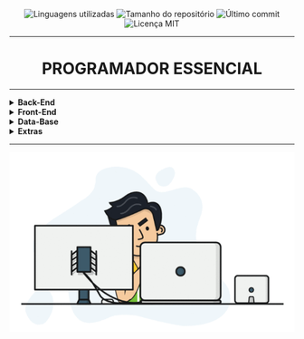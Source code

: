 <p align="center">
    <!-- languages -->
    <img src="https://img.shields.io/github/languages/count/Dev-HideyukiTakahashi/essencial?style=social"
        alt="Linguagens utilizadas">
    <!-- repo size -->
    <img src="https://img.shields.io/github/repo-size/Dev-HideyukiTakahashi/essencial?style=social"
        alt="Tamanho do repositório">
    <!-- last commit -->
    <img src="https://img.shields.io/github/last-commit/Dev-HideyukiTakahashi/essencial?style=social"
        alt="Último commit">
    <!-- licence MIT -->
    <img src="https://img.shields.io/github/license/Dev-HideyukiTakahashi/essencial?style=social" alt="Licença MIT">
</p>



<link rel="stylesheet" type="text/css" href="style.css" />
<hr>
<h1 align="center">PROGRAMADOR ESSENCIAL</h1>
<hr>

<!-- BACK-END -->
<details>
    <summary><strong>Back-End</strong></summary>
    <br />
    <div align="left">

        <!-- ALGORITMO DO MENU
        <tr>
            <td align="center">Espaço para tópico já aprendido</td>
            <td align="center">✔️</td>
        </tr>
        <tr>
            <td align="center">Espaço para tópico que está em aprendizado</td>
         <td align="center">👨🏻‍🎓📚</td>
        </tr>
        <tr>
            <td align="center">Espaço para tópico que vou aprender no futuro</td>
            <td align="center">🌱</td>
        </tr>   -->

        <!-- JAVA -->
        <table border=1>
            <tr>
                <th colspan="2">Java</th>
            </tr>
            <tr>
                <th colspan="2"></th>
            </tr>
            <tr>
                <th>Tópico</th>
                <th>Status</th>
            </tr>
            <tr>
                <td align="center">Espaço para tópico já aprendido</td>
                <td align="center">✔️</td>
            </tr>
            <tr>
                <td align="center">Espaço para tópico que está em aprendizado</td>
                <td align="center">👨🏻‍🎓📚</td>
            </tr>
            <tr>
                <td align="center">Espaço para tópico que vou aprender no futuro</td>
                <td align="center">🌱</td>
            </tr>

        </table>
    </div>
</details>

<!-- FRONT-END -->
<details>
    <summary><strong>Front-End</strong></summary>
    <br />
    <div align="left">
        <table border=1>
            <tr>
                <th colspan="2">HTML5</th>
            </tr>
            <tr>
                <th colspan="2"></th>
            </tr>
            <tr>
                <th>Tópico</th>
                <th>Status</th>
            </tr>
            <tr>
                <td align="center">Espaço para tópico já aprendido</td>
                <td align="center">✔️</td>
            </tr>
            <tr>
                <td align="center">Espaço para tópico que está em aprendizado</td>
                <td align="center">👨🏻‍🎓📚</td>
            </tr>
            <tr>
                <td align="center">Espaço para tópico que vou aprender no futuro</td>
                <td align="center">🌱</td>
            </tr>
        </table>
    </div>
</details>

<!-- DATA-BASE -->
<details>
    <summary><strong>Data-Base</strong></summary>
    <br />
    <div align="left">
        <table border=1>
            <tr>
                <th colspan="2">MySQL</th>
            </tr>
            <tr>
                <th colspan="2"></th>
            </tr>
            <tr>
                <th>Tópico</th>
                <th>Status</th>
            </tr>
            <tr>
                <td align="center">Espaço para tópico já aprendido</td>
                <td align="center">✔️</td>
            </tr>
            <tr>
                <td align="center">Espaço para tópico que está em aprendizado</td>
                <td align="center">👨🏻‍🎓📚</td>
            </tr>
            <tr>
                <td align="center">Espaço para tópico que vou aprender no futuro</td>
                <td align="center">🌱</td>
            </tr>
        </table>
    </div>
</details>

<!-- EXTRAS -->
<details>
    <summary><strong>Extras</strong></summary>
    <br />
    <div align="left">
        <table border=1>
            <tr>
                <th colspan="2">Github</th>
            </tr>
            <tr>
                <th colspan="2"></th>
            </tr>
            <tr>
                <th>Tópico</th>
                <th>Status</th>
            </tr>
            <tr>
                <td align="center">Markdown</td>
                <td align="center">✔️</td>
            </tr>
            <tr>
                <td align="center">Git Básico</td>
                <td align="center">✔️</td>
            </tr>
            <tr>
                <td align="center">Git Intermediário</td>
                <td align="center">✔️</td>
            </tr>
            <tr>
                <td align="center">Github</td>
                <td align="center">✔️</td>
            </tr>
            <tr>
                <td align="center">Espaço para tópico que está em aprendizado</td>
                <td align="center">👨🏻‍🎓📚</td>
            </tr>
            <tr>
                <td align="center">Espaço para tópico que vou aprender no futuro</td>
                <td align="center">🌱</td>
            </tr>
        </table>
    </div>
</details>
<hr>
<!--IMAGEM-->
<p align="center">
    <img src="/src/img/programador.gif" alt="DIO" tittle="Digital Innovation One">
</p>